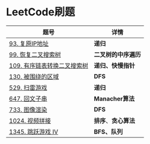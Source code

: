 # LeetCode刷题

| 题号                                                         | 详情                   |
| ------------------------------------------------------------ | ---------------------- |
| [93. 复原IP地址](Python/93.%20复原IP地址.py)                 | **递归**               |
| [99. 恢复二叉搜索树](Python/99.%20恢复二叉搜索树.py)         | **二叉树的中序遍历**   |
| [109. 有序链表转换二叉搜索树](Python/109.%20有序链表转换二叉搜索树) | **递归、快慢指针**     |
| [130. 被围绕的区域](Python/130.%20被围绕的区域.py)           | **DFS**                |
| [529. 扫雷游戏](Python/529.%20扫雷游戏.py)                   | **递归**               |
| [647. 回文子串](Python/647.%20回文子串.py)                   | **Manacher算法**       |
| [733. 图像渲染](Python/733.%20图像渲染.py)                   | **DFS**                |
| [1024. 视频拼接](Python/1024.%20视频拼接.py)                 | **排序**、**贪心算法** |
| [1345. 跳跃游戏 IV](Python/1345.%20跳跃游戏%20IV.py)         | **BFS、队列**          |


